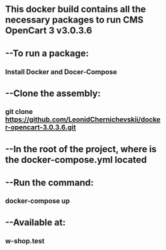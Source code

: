  # This docker build contains all the necessary packages to run CMS OpenCart 3 v3.0.3.6

 # --To run a package:
 ## Install Docker and Docer-Compose

 # --Clone the assembly:
 ## git clone https://github.com/LeonidChernichevskii/docker-opencart-3.0.3.6.git

 # --In the root of the project, where is the docker-compose.yml located

 # --Run the command:
 ## docker-compose up

 # --Available at:
 ## w-shop.test
